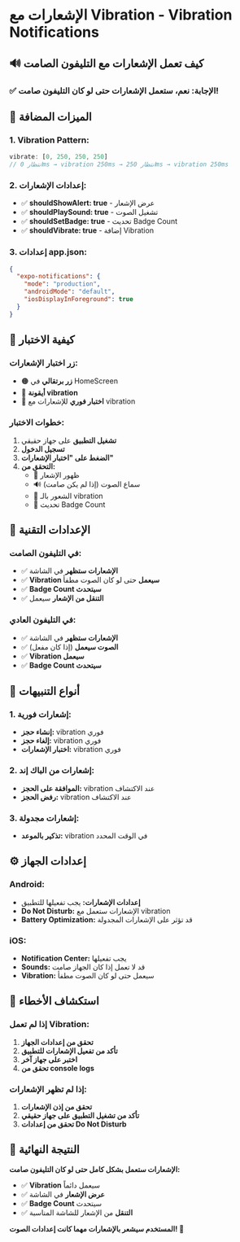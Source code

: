 # الإشعارات مع Vibration - Vibration Notifications

## 🔊 كيف تعمل الإشعارات مع التليفون الصامت

### ✅ الإجابة: **نعم، ستعمل الإشعارات حتى لو كان التليفون صامت!**

## 🎯 الميزات المضافة

### 1. Vibration Pattern:
```javascript
vibrate: [0, 250, 250, 250]
// انتظار 0ms → vibration 250ms → انتظار 250ms → vibration 250ms
```

### 2. إعدادات الإشعارات:
- ✅ **shouldShowAlert: true** - عرض الإشعار
- ✅ **shouldPlaySound: true** - تشغيل الصوت
- ✅ **shouldSetBadge: true** - تحديث Badge Count
- ✅ **shouldVibrate: true** - إضافة Vibration

### 3. إعدادات app.json:
```json
{
  "expo-notifications": {
    "mode": "production",
    "androidMode": "default",
    "iosDisplayInForeground": true
  }
}
```

## 📱 كيفية الاختبار

### زر اختبار الإشعارات:
- 🟠 **زر برتقالي** في HomeScreen
- 📳 **أيقونة vibration**
- 🧪 **اختبار فوري** للإشعارات مع vibration

### خطوات الاختبار:
1. **تشغيل التطبيق** على جهاز حقيقي
2. **تسجيل الدخول**
3. **الضغط على "اختبار الإشعارات"**
4. **التحقق من:**
   - 📱 ظهور الإشعار
   - 🔊 سماع الصوت (إذا لم يكن صامت)
   - 📳 الشعور بالـ vibration
   - 🔢 تحديث Badge Count

## 🔧 الإعدادات التقنية

### في التليفون الصامت:
- ✅ **الإشعارات ستظهر** في الشاشة
- ✅ **Vibration سيعمل** حتى لو كان الصوت مطفأ
- ✅ **Badge Count سيتحدث**
- ✅ **التنقل من الإشعار** سيعمل

### في التليفون العادي:
- ✅ **الإشعارات ستظهر** في الشاشة
- ✅ **الصوت سيعمل** (إذا كان مفعل)
- ✅ **Vibration سيعمل**
- ✅ **Badge Count سيتحدث**

## 🎵 أنواع التنبيهات

### 1. إشعارات فورية:
- **إنشاء حجز:** vibration فوري
- **إلغاء حجز:** vibration فوري
- **اختبار الإشعارات:** vibration فوري

### 2. إشعارات من الباك إند:
- **الموافقة على الحجز:** vibration عند الاكتشاف
- **رفض الحجز:** vibration عند الاكتشاف

### 3. إشعارات مجدولة:
- **تذكير بالموعد:** vibration في الوقت المحدد

## ⚙️ إعدادات الجهاز

### Android:
- **إعدادات الإشعارات:** يجب تفعيلها للتطبيق
- **Do Not Disturb:** الإشعارات ستعمل مع vibration
- **Battery Optimization:** قد تؤثر على الإشعارات المجدولة

### iOS:
- **Notification Center:** يجب تفعيلها
- **Sounds:** قد لا تعمل إذا كان الجهاز صامت
- **Vibration:** سيعمل حتى لو كان الصوت مطفأ

## 🐛 استكشاف الأخطاء

### إذا لم تعمل Vibration:
1. **تحقق من إعدادات الجهاز**
2. **تأكد من تفعيل الإشعارات للتطبيق**
3. **اختبر على جهاز آخر**
4. **تحقق من console logs**

### إذا لم تظهر الإشعارات:
1. **تحقق من إذن الإشعارات**
2. **تأكد من تشغيل التطبيق على جهاز حقيقي**
3. **تحقق من إعدادات Do Not Disturb**

## 🎉 النتيجة النهائية

**الإشعارات ستعمل بشكل كامل حتى لو كان التليفون صامت:**
- ✅ **Vibration** سيعمل دائماً
- ✅ **عرض الإشعار** في الشاشة
- ✅ **Badge Count** سيتحدث
- ✅ **التنقل** من الإشعار للشاشة المناسبة

**المستخدم سيشعر بالإشعارات مهما كانت إعدادات الصوت! 📳** 